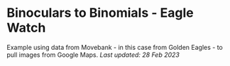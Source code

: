 # Binoculars to Binomials - Eagle Watch

Example using data from Movebank - in this case from Golden Eagles - to pull images from Google Maps.
_Last updated: 28 Feb 2023_

